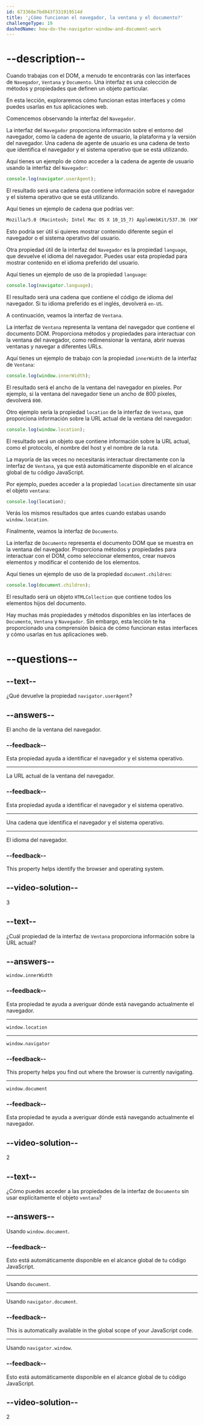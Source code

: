 ```yaml
---
id: 673368e7bd043f331919514d
title: '¿Cómo funcionan el navegador, la ventana y el documento?'
challengeType: 19
dashedName: how-do-the-navigator-window-and-document-work
---
```


# --description--

Cuando trabajas con el DOM, a menudo te encontrarás con las interfaces de `Navegador`, `Ventana` y `Documento`. Una interfaz es una colección de métodos y propiedades que definen un objeto particular.

En esta lección, exploraremos cómo funcionan estas interfaces y cómo puedes usarlas en tus aplicaciones web.

Comencemos observando la interfaz del `Navegador`.

La interfaz del `Navegador` proporciona información sobre el entorno del navegador, como la cadena de agente de usuario, la plataforma y la versión del navegador. Una cadena de agente de usuario es una cadena de texto que identifica el navegador y el sistema operativo que se está utilizando.

Aquí tienes un ejemplo de cómo acceder a la cadena de agente de usuario usando la interfaz del `Navegador`:

```js
console.log(navigator.userAgent);
```

El resultado será una cadena que contiene información sobre el navegador y el sistema operativo que se está utilizando.

Aquí tienes un ejemplo de cadena que podrías ver:

```md
Mozilla/5.0 (Macintosh; Intel Mac OS X 10_15_7) AppleWebKit/537.36 (KHTML, like Gecko) Chrome/128.0.0.0 Safari/537.36
```

Esto podría ser útil si quieres mostrar contenido diferente según el navegador o el sistema operativo del usuario.

Otra propiedad útil de la interfaz del `Navegador` es la propiedad `language`, que devuelve el idioma del navegador. Puedes usar esta propiedad para mostrar contenido en el idioma preferido del usuario.

Aquí tienes un ejemplo de uso de la propiedad `language`:

```js
console.log(navigator.language);
```

El resultado será una cadena que contiene el código de idioma del navegador. Si tu idioma preferido es el inglés, devolverá `en-US`.

A continuación, veamos la interfaz de `Ventana`.

La interfaz de `Ventana` representa la ventana del navegador que contiene el documento DOM. Proporciona métodos y propiedades para interactuar con la ventana del navegador, como redimensionar la ventana, abrir nuevas ventanas y navegar a diferentes URLs.

Aquí tienes un ejemplo de trabajo con la propiedad `innerWidth` de la interfaz de `Ventana`:

```js
console.log(window.innerWidth);
```

El resultado será el ancho de la ventana del navegador en píxeles. Por ejemplo, si la ventana del navegador tiene un ancho de 800 píxeles, devolverá `800`.

Otro ejemplo sería la propiedad `location` de la interfaz de `Ventana`, que proporciona información sobre la URL actual de la ventana del navegador:

```js
console.log(window.location);
```

El resultado será un objeto que contiene información sobre la URL actual, como el protocolo, el nombre del host y el nombre de la ruta.

La mayoría de las veces no necesitarás interactuar directamente con la interfaz de `Ventana`, ya que está automáticamente disponible en el alcance global de tu código JavaScript.

Por ejemplo, puedes acceder a la propiedad `location` directamente sin usar el objeto `ventana`:

```js
console.log(location);
```

Verás los mismos resultados que antes cuando estabas usando `window.location`.

Finalmente, veamos la interfaz de `Documento`.

La interfaz de `Documento` representa el documento DOM que se muestra en la ventana del navegador. Proporciona métodos y propiedades para interactuar con el DOM, como seleccionar elementos, crear nuevos elementos y modificar el contenido de los elementos.

Aquí tienes un ejemplo de uso de la propiedad `document.children`:

```js
console.log(document.children);
```

El resultado será un objeto `HTMLCollection` que contiene todos los elementos hijos del documento.

Hay muchas más propiedades y métodos disponibles en las interfaces de `Documento`, `Ventana` y `Navegador`. Sin embargo, esta lección te ha proporcionado una comprensión básica de cómo funcionan estas interfaces y cómo usarlas en tus aplicaciones web.

# --questions--

## --text--

¿Qué devuelve la propiedad `navigator.userAgent`?

## --answers--

El ancho de la ventana del navegador.

### --feedback--

Esta propiedad ayuda a identificar el navegador y el sistema operativo.

---

La URL actual de la ventana del navegador.

### --feedback--

Esta propiedad ayuda a identificar el navegador y el sistema operativo.

---

Una cadena que identifica el navegador y el sistema operativo.

---

El idioma del navegador.

### --feedback--

This property helps identify the browser and operating system.

## --video-solution--

3

## --text--

¿Cuál propiedad de la interfaz de `Ventana` proporciona información sobre la URL actual?

## --answers--

`window.innerWidth`

### --feedback--

Esta propiedad te ayuda a averiguar dónde está navegando actualmente el navegador.

---

`window.location`

---

`window.navigator`

### --feedback--

This property helps you find out where the browser is currently navigating.

---

`window.document`

### --feedback--

Esta propiedad te ayuda a averiguar dónde está navegando actualmente el navegador.

## --video-solution--

2

## --text--

¿Cómo puedes acceder a las propiedades de la interfaz de `Documento` sin usar explícitamente el objeto `ventana`?

## --answers--

Usando `window.document`.

### --feedback--

Esto está automáticamente disponible en el alcance global de tu código JavaScript.

---

Usando `document`.

---

Usando `navigator.document`.

### --feedback--

This is automatically available in the global scope of your JavaScript code.

---

Usando `navigator.window`.

### --feedback--

Esto está automáticamente disponible en el alcance global de tu código JavaScript.

## --video-solution--

2
